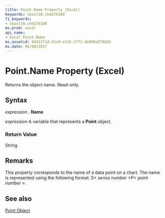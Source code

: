 ```yaml
---
title: Point.Name Property (Excel)
keywords: vbaxl10.chm576108
f1_keywords:
- vbaxl10.chm576108
ms.prod: excel
api_name:
- Excel.Point.Name
ms.assetid: 94d13f1d-d1c0-e115-27f1-de899e576b2b
ms.date: 06/08/2017
---
```



# Point.Name Property (Excel)

Returns the object name. Read-only.


## Syntax

 _expression_ . **Name**

 _expression_ A variable that represents a **Point** object.


### Return Value

String


## Remarks

This property corresponds to the name of a data point on a chart. The name is represented using the following format: S< _series number_ >P< _point number_ >.


## See also


[Point Object](Excel.Point(objec).md)

